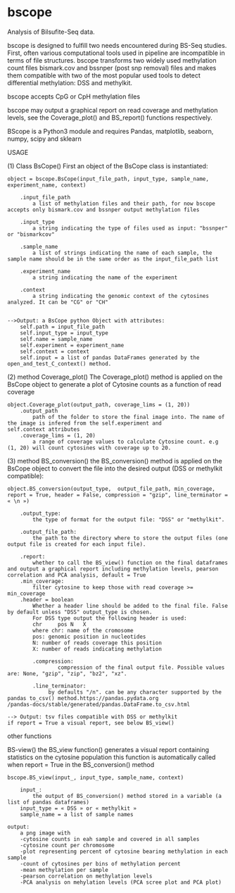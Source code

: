 # bscope
Analysis of Bilsufite-Seq data.


bscope is designed to fulfill two needs encountered during BS-Seq studies. 
First, often various computational tools used in pipeline are incompatible in terms of file structures. bscope transforms two widely used methylation count files bismark.cov and bssnper (post snp removal) files and makes them compatible with two of the most popular used tools to detect differential methylation: DSS and methylkit.

bscope accepts CpG or CpH methylation files

bscope may output a graphical report on read coverage and methylation levels, see the Coverage_plot() and BS_report() functions respectively.

BScope is a Python3 module and requires Pandas, matplotlib, seaborn, numpy, scipy and sklearn



USAGE

(1) Class BsCope()
First an object of the BsCope class is instantiated:

	object = bscope.BsCope(input_file_path, input_type, sample_name, experiment_name, context)

		.input_file_path
			a list of methylation files and their path, for now bscope accepts only bismark.cov and bssnper output methylation files

		.input_type
			a string indicating the type of files used as input: "bssnper" or "bismarkcov"

		.sample_name
			a list of strings indicating the name of each sample, the sample name should be in the same order as the input_file_path list

		.experiment_name
			a string indicating the name of the experiment

		.context
			a string indicating the genomic context of the cytosines analyzed. It can be "CG" or "CH"


	-->Output: a BsCope python Object with attributes:
		self.path = input_file_path
		self.input_type = input_type
		self.name = sample_name
		self.experiment = experiment_name
		self.context = context
		self.input = a list of pandas DataFrames generated by the open_and_test_C_context() method.



(2) method Coverage_plot()
The Coverage_plot() method is applied on the BsCope object to generate a plot of Cytosine counts as a function of read coverage

	object.Coverage_plot(output_path, coverage_lims = (1, 20))
		.output_path
			path of the folder to store the final image into. The name of the image is infered from the self.experiment and 				self.context attributes
		.coverage_lims = (1, 20)
			a range of coverage values to calculate Cytosine count. e.g (1, 20) will count cytosines with coverage up to 20.


(3) method BS_conversion()
the BS_conversion() method is applied on the BsCope object to convert the file into the desired output (DSS or methylkit compatible):
	
	object.BS_conversion(output_type,  output_file_path, min_coverage, report = True, header = False, compression = "gzip", line_terminator = « \n »)

		.output_type:
			the type of format for the output file: "DSS" or "methylkit".

		.output_file_path:
			the path to the directory where to store the output files (one output file is created for each input file).

		.report:
			whether to call the BS_view() function on the final dataframes and output a graphical report including methylation levels, pearson correlation and PCA analysis, default = True
		.min_coverage:
			filter cytosine to keep those with read coverage >= min_coverage
		.header = boolean
			Whether a header line should be added to the final file. False by default unless "DSS" output_type is chosen.
			For DSS type output the following header is used:
			chr 	pos	N	X
			where chr: name of the cromosome
			pos: genomic position in nucleotides
			N: number of reads coverage this position
			X: number of reads indicating methylation

        	.compression:
            		compression of the final output file. Possible values are: None, "gzip", "zip", "bz2", "xz".

        	.line_terminator:
           		 by defaults "/n". can be any character supported by the pandas to_csv() method.https://pandas.pydata.org				/pandas-docs/stable/generated/pandas.DataFrame.to_csv.html

	--> Output: tsv files compatible with DSS or methylkit
	if report = True a visual report, see below BS_view()



other functions

BS-view()
the BS_view function() generates a visual report containing statistics on the cytosine population
this function is automatically called when report = True in the BS_conversion() method

	bscope.BS_view(input_, input_type, sample_name, context)
		
		input_:
			the output of BS_conversion() method stored in a variable (a list of pandas dataframes)
		input_type = « DSS » or « methylkit »
		sample_name = a list of sample names

	output:
		a png image with 
		-cytosine counts in eah sample and covered in all samples
		-cytosine count per chromosome
		-plot representing percent of cytosine bearing methylation in each sample
		-count of cytosines per bins of methylation percent
		-mean methylation per sample
		-pearson correlation on methylation levels
		-PCA analysis on mehylation levels (PCA scree plot and PCA plot)

